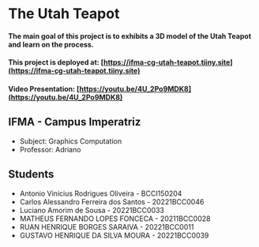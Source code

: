 # The Utah Teapot

#### The main goal of this project is to exhibits a 3D model of the Utah Teapot and learn on the process.

#### This project is deployed at: [https://ifma-cg-utah-teapot.tiiny.site](https://ifma-cg-utah-teapot.tiiny.site)
#### Video Presentation: [https://youtu.be/4U_2Po9MDK8](https://youtu.be/4U_2Po9MDK8)

## IFMA - Campus Imperatriz
- Subject: Graphics Computation
- Professor: Adriano

## Students
- Antonio Vinicius Rodrigues Oliveira - BCCI150204
- Carlos Alessandro Ferreira dos Santos - 20221BCC0046
- Luciano Amorim de Sousa - 20221BCC0033
- MATHEUS FERNANDO LOPES FONCECA - 20211BCC0028
- RUAN HENRIQUE BORGES SARAIVA - 20221BCC0011
- GUSTAVO HENRIQUE DA SILVA MOURA - 20221BCC0039